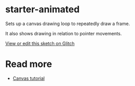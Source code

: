 # starter-animated

Sets up a canvas drawing loop to repeatedly draw a frame.

It also shows drawing in relation to pointer movements.

[View or edit this sketch on Glitch](https://glitch.com/edit/#!/ch-animated-canvas)

# Read more

- [Canvas tutorial](https://developer.mozilla.org/en-US/docs/Web/API/Canvas_API/Tutorial)
